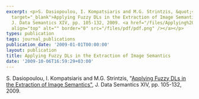 ```yaml
---
excerpt: <p>S. Dasiopoulou, I. Kompatsiaris and M.G. Strintzis, &quot;<a href="http://www.springerlink.com/content/90x42669g0904556/"
  target="_blank">Applying Fuzzy DLs in the Extraction of Image Semantics&quot;</a>,
  J. Data Semantics XIV, pp. 105-132, 2009. <a href="/files/Applying%20FuzzyDLs%20in%20the%20Extraction%20of%20Image%20Semantics.pdf"><img
  align="top" alt="" border="0" src="/files/pdf/pdf.png" /></a></p>
types: publication
tags: journal_publications
publication_date: '2009-01-01T00:00:00'
layout: publication
title: Applying Fuzzy DLs in the Extraction of Image Semantics
date: '2009-10-06T16:59:29+03:00'
---
```

<p>S. Dasiopoulou, I. Kompatsiaris and M.G. Strintzis, &quot;<a href="http://www.springerlink.com/content/90x42669g0904556/" target="_blank">Applying Fuzzy DLs in the Extraction of Image Semantics&quot;</a>, J. Data Semantics XIV, pp. 105-132, 2009. <a href="/files/Applying%20FuzzyDLs%20in%20the%20Extraction%20of%20Image%20Semantics.pdf"><img align="top" alt="" border="0" src="/files/pdf/pdf.png" /></a></p>

